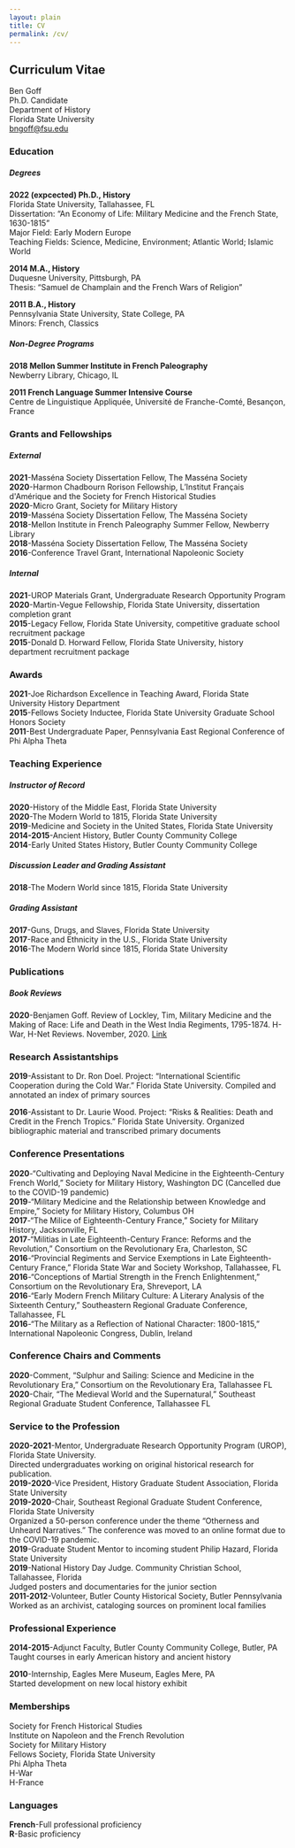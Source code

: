 ```yaml
---
layout: plain
title: CV
permalink: /cv/
---
```

## Curriculum Vitae
Ben Goff
\
Ph.D. Candidate
\
Department of History
\
Florida State University
\
bngoff@fsu.edu

### Education

##### Degrees 
**2022 (expcected) Ph.D., History**
\
Florida State University, Tallahassee, FL
\
Dissertation: “An Economy of Life: Military Medicine and the French State, 1630-1815”
\
Major Field: Early Modern Europe
\
Teaching Fields: Science, Medicine, Environment; Atlantic World; Islamic World 

**2014 M.A., History**
\
Duquesne University, Pittsburgh, PA
\
Thesis: “Samuel de Champlain and the French Wars of Religion” 

**2011 B.A., History** 
\
Pennsylvania State University, State College, PA
\
Minors: French, Classics
 
##### Non-Degree Programs

**2018 Mellon Summer Institute in French Paleography**
\
Newberry Library, Chicago, IL 

**2011 French Language Summer Intensive Course** 
\
Centre de Linguistique Appliquée, Université de Franche-Comté, Besançon, France

### Grants and Fellowships    

##### External

**2021**-Masséna Society Dissertation Fellow, The Masséna Society
\
**2020**-Harmon Chadbourn Rorison Fellowship, L’Institut Français d'Amérique and the Society for French Historical Studies
\
**2020**-Micro Grant, Society for Military History
\
**2019**-Masséna Society Dissertation Fellow, The Masséna Society
\
**2018**-Mellon Institute in French Paleography Summer Fellow, Newberry Library
\
**2018**-Masséna Society Dissertation Fellow, The Masséna Society
\
**2016**-Conference Travel Grant, International Napoleonic Society 		
##### Internal 

**2021**-UROP Materials Grant, Undergraduate Research Opportunity Program 
\
**2020**-Martin-Vegue Fellowship, Florida State University, dissertation completion grant
\
**2015**-Legacy Fellow, Florida State University, competitive graduate school recruitment package
\
**2015**-Donald D. Horward Fellow, Florida State University, history department recruitment package 

### Awards

**2021**-Joe Richardson Excellence in Teaching Award, Florida State University History Department
\
**2015**-Fellows Society Inductee, Florida State University Graduate School Honors Society
\
**2011**-Best Undergraduate Paper, Pennsylvania East Regional Conference of Phi Alpha Theta

### Teaching Experience

##### Instructor of Record

**2020**-History of the Middle East, Florida State University 
\
**2020**-The Modern World to 1815, Florida State University
\
**2019**-Medicine and Society in the United States, Florida State University
\
**2014-2015**-Ancient History, Butler County Community College
\
**2014**-Early United States History, Butler County Community College
##### Discussion Leader and Grading Assistant

**2018**-The Modern World since 1815, Florida State University 

##### Grading Assistant

**2017**-Guns, Drugs, and Slaves, Florida State University
\
**2017**-Race and Ethnicity in the U.S., Florida State University
\
**2016**-The Modern World since 1815, Florida State University

### Publications

##### Book Reviews

**2020**-Benjamen Goff. Review of Lockley, Tim, Military Medicine and the Making of Race: Life and Death in the West India Regiments, 1795-1874. H-War, H-Net Reviews. November, 2020. [Link](https://www.h-net.org/reviews/showrev.php?id=55426)

### Research Assistantships 

**2019**-Assistant to Dr. Ron Doel. Project: “International Scientific Cooperation during the Cold War.” Florida State University. Compiled and annotated an index of primary sources

**2016**-Assistant to Dr. Laurie Wood. Project: “Risks & Realities: Death and Credit in the French Tropics.” Florida State University. Organized bibliographic material and transcribed primary documents

### Conference Presentations 

**2020**-“Cultivating and Deploying Naval Medicine in the Eighteenth-Century French World,” Society for Military History, Washington DC (Cancelled due to 
the COVID-19 pandemic)
\
**2019**-“Military Medicine and the Relationship between Knowledge and Empire,” Society for Military History, Columbus OH
\
**2017**-“The Milice of Eighteenth-Century France,” Society for Military History, Jacksonville, FL
\
**2017**-“Militias in Late Eighteenth-Century France: Reforms and the Revolution,” Consortium on the Revolutionary Era, Charleston, SC
\
**2016**-“Provincial Regiments and Service Exemptions in Late Eighteenth-Century France,” Florida State War and Society Workshop, Tallahassee, FL
\
**2016**-“Conceptions of Martial Strength in the French Enlightenment,” Consortium on the Revolutionary Era, Shreveport, LA
\
**2016**-“Early Modern French Military Culture: A Literary Analysis of the Sixteenth Century,” Southeastern Regional Graduate Conference, Tallahassee, FL
\
**2016**-“The Military as a Reflection of National Character: 1800-1815,” International Napoleonic Congress, Dublin, Ireland

### Conference Chairs and Comments  

**2020**-Comment, “Sulphur and Sailing: Science and Medicine in the Revolutionary Era,” Consortium on the Revolutionary Era, Tallahassee FL
\
**2020**-Chair, “The Medieval World and the Supernatural,” Southeast Regional Graduate Student Conference, Tallahassee FL

### Service to the Profession  

**2020-2021**-Mentor, Undergraduate Research Opportunity Program (UROP), Florida State University.
\
Directed undergraduates working on original historical research for publication.
\
**2019-2020**-Vice President, History Graduate Student Association, Florida State University
\
**2019-2020**-Chair, Southeast Regional Graduate Student Conference, Florida State University
\
Organized a 50-person conference under the theme “Otherness and Unheard Narratives.” The conference was moved to an online format due to the COVID-19 pandemic. 
\
**2019**-Graduate Student Mentor to incoming student Philip Hazard, Florida State University
\
**2019**-National History Day Judge. Community Christian School, Tallahassee, Florida
\
Judged posters and documentaries for the junior section
\
**2011-2012**-Volunteer, Butler County Historical Society, Butler Pennsylvania
\
Worked as an archivist, cataloging sources on prominent local families  

### Professional Experience 
		
**2014-2015**-Adjunct Faculty, Butler County Community College, Butler, PA
\
Taught courses in early American history and ancient history 

**2010**-Internship, Eagles Mere Museum, Eagles Mere, PA
\
Started development on new local history exhibit  
  
### Memberships 

Society for French Historical Studies
\
Institute on Napoleon and the French Revolution
\
Society for Military History
\
Fellows Society, Florida State University
\
Phi Alpha Theta
\
H-War
\
H-France 

### Languages 

**French**-Full professional proficiency      
**R**-Basic proficiency
